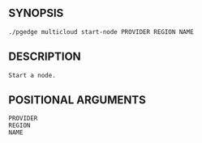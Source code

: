 ## SYNOPSIS
    ./pgedge multicloud start-node PROVIDER REGION NAME
 
## DESCRIPTION
    Start a node.
 
## POSITIONAL ARGUMENTS
    PROVIDER
    REGION
    NAME
